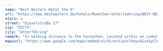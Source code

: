 ```yaml
---
name: "Best Western Hotel the K"
url: "https://www.bestwestern.de/hotels/Muenchen-Unterfoehring/BEST-WESTERN-Hotel-The-K-Munich-Unterfoehring?iata=00170100"
stars: 4
street: "Dieselstraße 17"
zip: "85774"
city: "Unterföhring"
remark: "In walking distance to the hackathon. Located within an industrial complex."
mapsurl: "https://www.google.com/maps/embed/v1/directions?key=AIzaSyCIsyJgmJQ4L6tmhtsON8Ei8ReqM0cYDg4&origin=Dieselstrasse+17,85774+Unterfoehring&destination=Betastrasse+13a,+85774+Unterfoehring&zoom=16"
---
```

